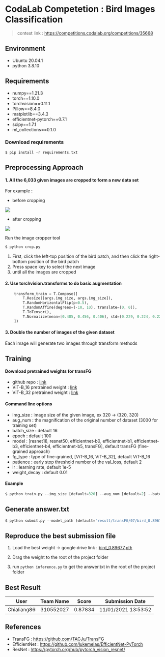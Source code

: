 
# CodaLab Competetion : Bird Images Classification

> contest link : https://competitions.codalab.org/competitions/35668

## Environment
- Ubuntu 20.04.1
- python 3.8.10

## Requirements
* numpy==1.21.3
* torch==1.10.0
* torchvision==0.11.1
* Pillow==8.4.0
* matplotlib==3.4.3
* efficientnet-pytorch==0.7.1
* scipy==1.7.1
* ml_collections==0.1.0

### Download requirements
```shell 
$ pip install -r requirements.txt
```

## Preprocessing Approach
#### 1.  All the 6,033 given images are cropped to form a new data set
For example :
- before cropping

![](https://i.imgur.com/wbKZqYX.jpg)

- after cropping 

![](https://i.imgur.com/b8BgRxJ.jpg)

Run the image cropper tool 
```python
$ python crop.py
```
1. First, click the left-top position of the bird patch, and then click the right-bottom position of the bird patch
2. Press space key to select the next image
3. until all the images are cropped

#### 2. Use torchvision.transforms to do basic augmentation
```python 
    transform_train = T.Compose([
        T.Resize([args.img_size, args.img_size]),
        T.RandomHorizontalFlip(p=0.5),
        T.RandomAffine(degrees=(-10, 10), translate=(0, 0)),
        T.ToTensor(),
        T.Normalize(mean=[0.485, 0.456, 0.406], std=[0.229, 0.224, 0.225]),
    ])
```

#### 3. Double the number of images of the given dataset
Each image will generate two images through transform methods

## Training

#### Download pretrained weights for transFG
- github repo : [link](https://github.com/TACJu/TransFG)
- ViT-B_16 pretrained weight : [link](https://drive.google.com/file/d/1GOnXkRCrAQgctRJI4eIsl5no_1yg1GQF/view?usp=sharing)
- ViT-B_32 pretrained weight : [link](https://drive.google.com/file/d/1r_zZ5awqyHadAxTqlslyztkzA1vchDg-/view?usp=sharing)
#### Command line options
- img_size : image size of the given image, ex 320 -> (320, 320)
- aug_num : the magnification of the original number of dataset (3000 for training set)
- batch_size : default 16
- epoch : default 100
- model : [resnet18, resnet50, efficientnet-b0, efficientnet-b1, efficientnet-b3, efficientnet-b4, efficientnet-b5, transFG], default transFG (fine-grained approach)
- fg_type : type of fine-grained, [ViT-B_16, ViT-B_32], default ViT-B_16
- patience : early stop threshold number of the val_loss, default 2
- lr : learning rate, default 1e-5
- weight_decay : default 0.01

#### Example
```python 
$ python train.py --img_size [default=320] --aug_num [default=2] --batch_size [default=16] --epoch [default=100] --model [default=transFG] --fg_type [default=ViT-B_16] --patience [default=2] --lr [default=0.00005] --weight_decay [default=0.01]
```

## Generate answer.txt

```python 
$ python submit.py --model_path [default='result/transFG/07/bird_0.89677.pth'] --img_size [default=320]
```

## Reproduce the best submission file

1. Load the best weight 
-> google drive link : [bird_0.89677.pth](https://drive.google.com/file/d/1BGkMcoTOT5U24ufnyyMOjQtN74NASkJW/view?usp=sharing)

2. Drag the weight to the root of the project folder

3. run `python inference.py` to get the answer.txt in the root of the project folder

## Best Result


| User        | Team Name |Score  | Submission Date     |
| ------------|-----------|-------| ------------------- |
| Chialiang86 | 310552027 |0.87834| 11/01/2021 13:53:52 |


## References
- TransFG : https://github.com/TACJu/TransFG
- EfficientNet : https://github.com/lukemelas/EfficientNet-PyTorch
- ResNet : https://pytorch.org/hub/pytorch_vision_resnet/